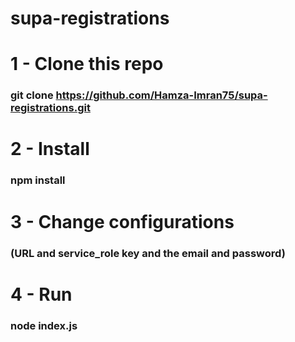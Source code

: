 # supa-registrations

# 1 - Clone this repo
### git clone https://github.com/Hamza-Imran75/supa-registrations.git

#
# 2 - Install
### npm install

#
# 3 - Change configurations 
### (URL and service_role key and the email and password)

#
# 4 - Run
### node index.js

